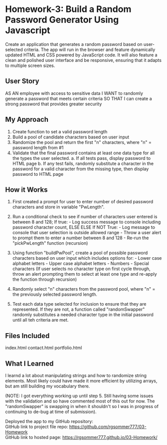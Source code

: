 # Homework-3: Build a Random Password Generator Using Javascript
Create an application that generates a random password based on user-selected criteria. The app will run in the browser and feature dynamically updated HTML and CSS powered by JavaScript code. It will also feature a clean and polished user interface and be responsive, ensuring that it adapts to multiple screen sizes.

## User Story
AS AN employee with access to sensitive data
I WANT to randomly generate a password that meets certain criteria
SO THAT I can create a strong password that provides greater security

## My Approach
1. Create function to set a valid password length
2. Build a pool of candidate characters based on user input
3. Randomize the pool and return the first "n" characters, where "n" = password length from #1
4. Validate that the final password contains at least one data type for all the types the user selected.
    a. If all tests pass, display password to HTML page
    b. If any test fails, randomly substitute a character in the password for a valid character from the missing type, then display password to HTML page

## How it Works
1. First created a prompt for user to enter number of desired password characters and store in variable "PwLength".

2. Run a conditional check to see if number of characters user entered is between 8 and 128;
    If true:
        - Log success message to console including password character count, ELSE
    ELSE If NOT True:
        - Log message to console that user selection is outside allowed range
        - Throw a user alert to prompt them to enter a number between 8 and 128
        - Re-run the "pickPwLength" function (recursion)

3. Using function "buildPwPool", create a pool of possible password characters based on user input which includes options for:
        - Lower case alphabet letters
        - Upper case alphabet letters
        - Numbers
        - Special characters
    (If user selects no character type on first cycle through, throw an alert prompting them to select at least one type and re-apply the function through recursion)

4. Randomly select "n" characters from the password pool, where "n" = the previously selected password length.

5. Test each data type selected for inclusion to ensure that they are represented. If they are not, a function called "randomSwapper" randomly substitutes a needed character type in the initial password until all teh criteria are met. 

## Files Included

index.html
contact.html
portfolio.html

## What I Learned
I learnd a lot about manipulating strings and how to randomize string elements. Most likely could have made it more efficient by utilizing arrays, but am still building my vocabulary there.

(NOTE: I got everything working up until step 5. Still having some issues with the validation and so have commented most of this out for now. The "randomSwapper" is swapping in when it shouldn't so I was in progress of continuing to de-bug at time of submission).

Deployed the app to my GitHub repository:<br>
GitHub link to project file repo: https://github.com/rgsommer777/03-Homework <br>
GitHub link to hosted page: https://rgsommer777.github.io/03-Homework/
  
